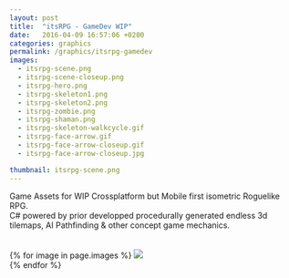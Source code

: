 ```yaml
---
layout: post
title:  "itsRPG - GameDev WIP"
date:   2016-04-09 16:57:06 +0200
categories: graphics
permalink: /graphics/itsrpg-gamedev
images:
  - itsrpg-scene.png
  - itsrpg-scene-closeup.png
  - itsrpg-hero.png
  - itsrpg-skeleton1.png
  - itsrpg-skeleton2.png
  - itsrpg-zombie.png
  - itsrpg-shaman.png
  - itsrpg-skeleton-walkcycle.gif
  - itsrpg-face-arrow.gif
  - itsrpg-face-arrow-closeup.gif
  - itsrpg-face-arrow-closeup.jpg

thumbnail: itsrpg-scene.png
---
```

Game Assets for WIP Crossplatform but Mobile first isometric Roguelike RPG.<br />
C# powered by prior developped procedurally generated endless 3d tilemaps, AI Pathfinding & other concept game mechanics. <br />
<br />
<br />
{% for image in page.images %}
  <img rel="nofollow" class="image-full" src="/assets/graphics/proxydude-unity3d-gamedev/{{ image }}"/>
  <br />
{% endfor %}
